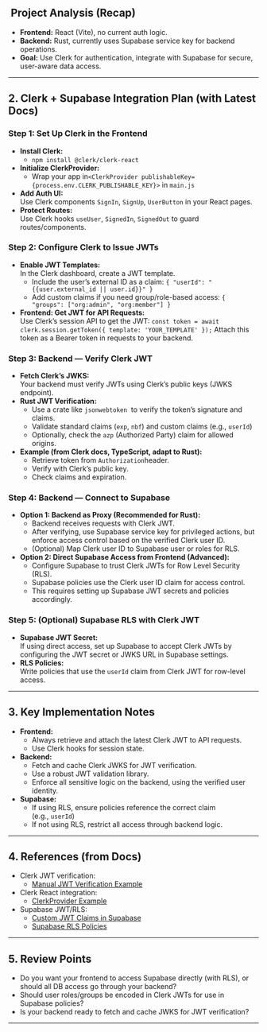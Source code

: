 
##  Project Analysis (Recap)

- **Frontend:** React (Vite), no current auth logic.
- **Backend:** Rust, currently uses Supabase service key for backend operations.
- **Goal:** Use Clerk for authentication, integrate with Supabase for secure, user-aware data access.

---

## 2. Clerk + Supabase Integration Plan (with Latest Docs)

### Step 1: Set Up Clerk in the Frontend
- **Install Clerk:**  
	- `npm install @clerk/clerk-react`
- **Initialize ClerkProvider:**  
	- Wrap your app in`<ClerkProvider publishableKey={process.env.CLERK_PUBLISHABLE_KEY}>` in `main.js`
- **Add Auth UI:**  
    Use Clerk components `SignIn`, `SignUp`, `UserButton` in your React pages.
- **Protect Routes:**  
    Use Clerk hooks `useUser`, `SignedIn`, `SignedOut` to guard routes/components.

### Step 2: Configure Clerk to Issue JWTs
- **Enable JWT Templates:**  
    In the Clerk dashboard, create a JWT template.
    - Include the user’s external ID as a claim:
        `{ "userId": "{{user.external_id || user.id}}" }`
    - Add custom claims if you need group/role-based access:
        `{ "groups": ["org:admin", "org:member"] }`
- **Frontend: Get JWT for API Requests:**  
    Use Clerk’s session API to get the JWT:
    `const token = await clerk.session.getToken({ template: 'YOUR_TEMPLATE' });`
    Attach this token as a Bearer token in requests to your backend.

### Step 3: Backend — Verify Clerk JWT
- **Fetch Clerk’s JWKS:**  
    Your backend must verify JWTs using Clerk’s public keys (JWKS endpoint).
- **Rust JWT Verification:**
    - Use a crate like `jsonwebtoken`
         to verify the token’s signature and claims.
    - Validate standard claims (`exp`, `nbf`) and custom claims (e.g., `userId`)
    - Optionally, check the `azp` (Authorized Party) claim for allowed origins.
- **Example (from Clerk docs, TypeScript, adapt to Rust):**
    - Retrieve token from `Authorization`header.
    - Verify with Clerk’s public key.
    - Check claims and expiration.

### Step 4: Backend — Connect to Supabase
- **Option 1: Backend as Proxy (Recommended for Rust):**
    - Backend receives requests with Clerk JWT.
    - After verifying, use Supabase service key for privileged actions, but enforce access control based on the verified Clerk user ID.
    - (Optional) Map Clerk user ID to Supabase user or roles for RLS.
- **Option 2: Direct Supabase Access from Frontend (Advanced):**
    - Configure Supabase to trust Clerk JWTs for Row Level Security (RLS).
    - Supabase policies use the Clerk user ID claim for access control.
    - This requires setting up Supabase JWT secrets and policies accordingly.

### Step 5: (Optional) Supabase RLS with Clerk JWT
- **Supabase JWT Secret:**  
    If using direct access, set up Supabase to accept Clerk JWTs by configuring the JWT secret or JWKS URL in Supabase settings.
- **RLS Policies:**  
    Write policies that use the `userId` claim from Clerk JWT for row-level access.

---

## 3. Key Implementation Notes
- **Frontend:**
    - Always retrieve and attach the latest Clerk JWT to API requests.
    - Use Clerk hooks for session state.
- **Backend:**
    - Fetch and cache Clerk JWKS for JWT verification.
    - Use a robust JWT validation library.
    - Enforce all sensitive logic on the backend, using the verified user identity.
- **Supabase:**
    - If using RLS, ensure policies reference the correct claim (e.g., `userId`)
    - If not using RLS, restrict all access through backend logic.

---

## 4. References (from Docs)
- Clerk JWT verification:
    - [Manual JWT Verification Example](https://github.com/clerk/clerk-docs/blob/main/docs/backend-requests/manual-jwt.mdx)
- Clerk React integration:
    - [ClerkProvider Example](https://github.com/clerk/javascript/blob/main/packages/expo/CHANGELOG.md)
- Supabase JWT/RLS:
    - [Custom JWT Claims in Supabase](https://github.com/supabase/supabase/blob/master/apps/docs/content/guides/auth/third-party/auth0.mdx)
    - [Supabase RLS Policies](https://github.com/supabase/supabase/blob/master/apps/docs/content/guides/auth/auth-hooks/custom-access-token-hook.mdx)

---

## 5. Review Points
- Do you want your frontend to access Supabase directly (with RLS), or should all DB access go through your backend?
- Should user roles/groups be encoded in Clerk JWTs for use in Supabase policies?
- Is your backend ready to fetch and cache JWKS for JWT verification?

---

